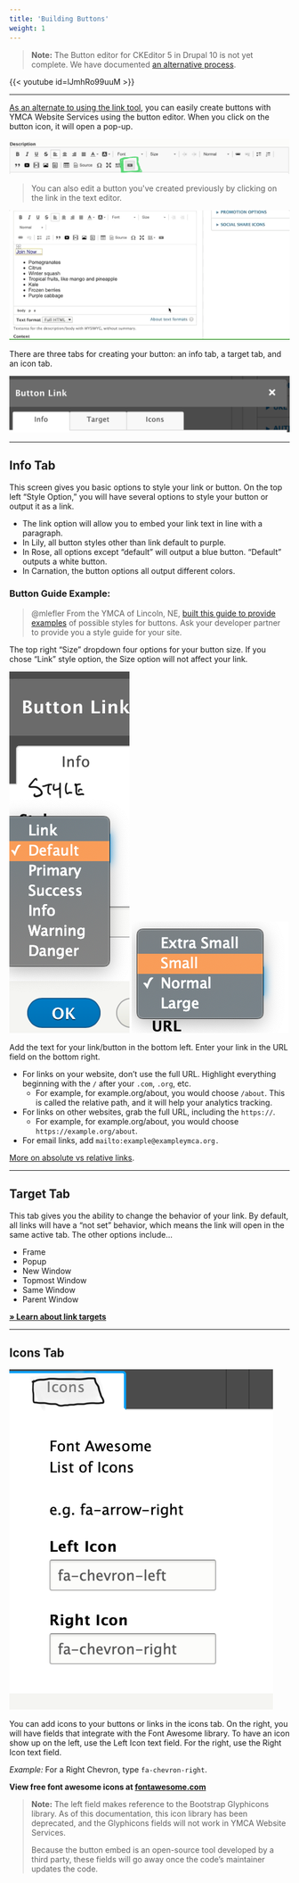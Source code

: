 ```yaml
---
title: 'Building Buttons'
weight: 1
---
```


> **Note:** The Button editor for CKEditor 5 in Drupal 10 is not yet complete. We have documented [an alternative process](../adding-links#using-button-classes).

{{< youtube id=lJmhRo99uuM >}}

-----

[As an alternate to using the link tool](../adding-links), you can easily create buttons with YMCA Website Services using the button editor. When you click on the button icon, it will open a pop-up.

![WYSIWYG Editor options with the button tab highlighted in green.](buttons--toolbar.png)

>You can also edit a button you've created previously by clicking on the link in the text editor.

![blog-description__text-editor-edit-button|640x295,75%](buttons--popup.gif)

There are three tabs for creating your button: an info tab, a target tab, and an icon tab.

![blog-description__text-editor-button-tabs|690x137,50%](buttons--tabs.png)

---
## Info Tab

This screen gives you basic options to style your link or button. On the top left “Style Option,” you will have several options to style your button or output it as a link.

* The link option will allow you to embed your link text in line with a paragraph.
* In Lily, all button styles other than link default to purple.
* In Rose, all options except “default” will output a blue button. “Default” outputs a white button.
* In Carnation, the button options all output different colors.

### Button Guide Example:

> @mlefler From the YMCA of Lincoln, NE, [built this guide to provide examples](https://www.ymcalincoln.org/buttons) of possible styles for buttons. Ask your developer partner to provide you a style guide for your site.

The top right “Size” dropdown four options for your button size. If you chose “Link” style option, the Size option will not affect your link.

![blog-destiption__text-editor-button_style|166x500,50%](buttons--style.png)
![blog-destiption__text-editor-button_size|282x200,50%](buttons--size.png)

Add the text for your link/button in the bottom left. Enter your link in the URL field on the bottom right.

* For links on your website, don’t use the full URL. Highlight everything beginning with the `/` after your `.com`, `.org`, etc.
  * For example, for example.org/about, you would choose `/about`. This is called the relative path, and it will help your analytics tracking.
* For links on other websites, grab the full URL, including the `https://`.
  * For example, for example.org/about, you would choose `https://example.org/about`.
* For email links, add `mailto:example@exampleymca.org.`

[More on absolute vs relative links](https://www.coffeecup.com/help/articles/absolute-vs-relative-pathslinks/).

---

## Target Tab

This tab gives you the ability to change the behavior of your link. By default, all links will have a “not set” behavior, which means the link will open in the same active tab. The other options include…

* Frame
* Popup
* New Window
* Topmost Window
* Same Window
* Parent Window

**[» Learn about link targets](http://www.tagindex.net/html/frame/a_target.html)**

---

## Icons Tab

![blog-destiption__text-editor-button_icons|388x500,50%](buttons--icons.png)

You can add icons to your buttons or links in the icons tab. On the right, you will have fields that integrate with the Font Awesome library. To have an icon show up on the left, use the Left Icon text field. For the right, use the Right Icon text field.

*Example:* For a Right Chevron, type `fa-chevron-right`.

**View free font awesome icons at [fontawesome.com](https://fontawesome.com/v5/search?m=free)**

>**Note:** The left field makes reference to the Bootstrap Glyphicons library. As of this documentation, this icon library has been deprecated, and the Glyphicons fields will not work in YMCA Website Services.
>
>Because the button embed is an open-source tool developed by a third party, these fields will go away once the code’s maintainer updates the code.
